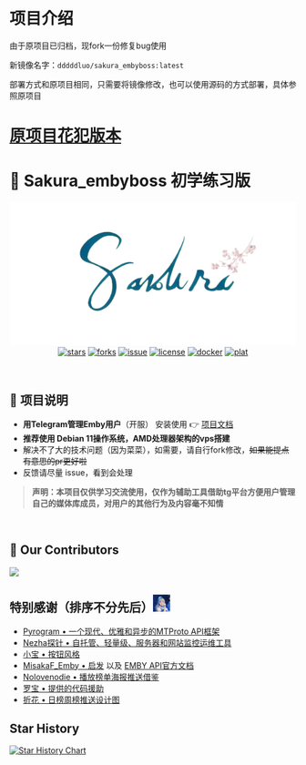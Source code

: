 # 项目介绍
  由于原项目已归档，现fork一份修复bug使用

  新镜像名字：`dddddluo/sakura_embyboss:latest`

  部署方式和原项目相同，只需要将镜像修改，也可以使用源码的方式部署，具体参照原项目
# [原项目花犯版本](https://github.com/berry8838/Sakura_embyboss)
# 🌸 Sakura_embyboss 初学练习版

<p align="center">
<img src="image/bot2.png" alt="bot"><br>
<a href="https://github.com/berry8838/Sakura_embyboss/stargazers"><img src="https://img.shields.io/github/stars/berry8838/Sakura_embyboss" alt="stars"></a> 
<a href="https://github.com/berry8838/Sakura_embyboss/forks"><img src="https://img.shields.io/github/forks/berry8838/Sakura_embyboss" alt="forks"></a> 
<a href="https://github.com/berry8838/Sakura_embyboss/issues"><img src="https://img.shields.io/github/issues/berry8838/Sakura_embyboss" alt="issue"></a>  
<a href="https://github.com/berry8838/Sakura_embyboss/blob/master/LICENSE"><img src="https://img.shields.io/github/license/berry8838/Sakura_embyboss" alt="license"></a> 
<a href="https://hub.docker.com/r/jingwei520/sakura_embyboss" ><img src="https://img.shields.io/docker/v/jingwei520/sakura_embyboss/latest?logo=docker" alt="docker"></a>
<a href="" ><img src="https://img.shields.io/badge/platform-amd64-pink" alt="plat"></a>
</p>
<br>

## 📜 项目说明

- **用Telegram管理Emby用户**（开服） 安装使用 👉 [项目文档](https://berry8838.github.io/Sakura_embyboss)
- **推荐使用 Debian 11操作系统，AMD处理器架构的vps搭建**
- 解决不了大的技术问题（因为菜菜），如需要，请自行fork修改，~~如果能提点有意思的pr更好啦~~
- 反馈请尽量 issue，看到会处理

> **声明：本项目仅供学习交流使用，仅作为辅助工具借助tg平台方便用户管理自己的媒体库成员，对用户的其他行为及内容毫不知情**
<br>

## 💐 Our Contributors

<a href="https://github.com/berry8838/Sakura_embyboss/graphs/contributors">
  <img src="https://contrib.rocks/image?repo=berry8838/Sakura_embyboss" />
</a>  

## 特别感谢（排序不分先后）<img src="image/bixin.jpg" alt="比心" height=30>

- [Pyrogram • 一个现代、优雅和异步的MTProto API框架](https://github.com/pyrogram/pyrogram)
- [Nezha探针 • 自托管、轻量级、服务器和网站监控运维工具](https://github.com/naiba/nezha)
- [小宝 • 按钮风格](https://t.me/EmbyClubBot)
- [MisakaF_Emby • 启发](https://github.com/MisakaFxxk/MisakaF_Emby)
  以及  [EMBY API官方文档](https://swagger.emby.media/?staticview=true#/UserService)
- [Nolovenodie • 播放榜单海报推送借鉴](https://github.com/Nolovenodie/EmbyTools)
- [罗宝 • 提供的代码援助](https://github.com/dddddluo)
- [折花 • 日榜周榜推送设计图](https://github.com/U41ovo)<br>


## Star History

[![Star History Chart](https://api.star-history.com/svg?repos=berry8838/Sakura_embyboss&type=Date)](https://star-history.com/#berry8838/Sakura_embyboss)